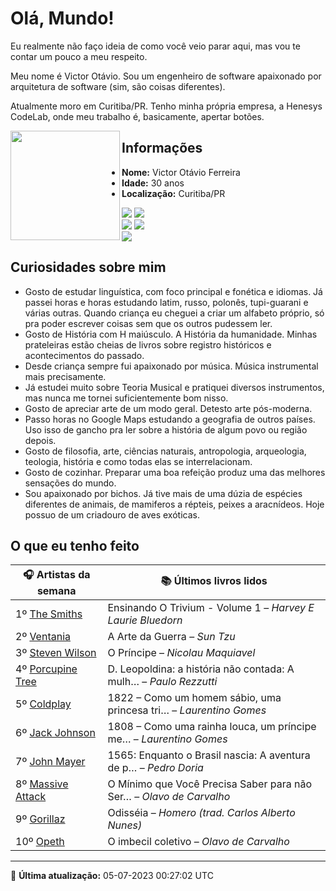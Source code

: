 # Olá, Mundo!

Eu realmente não faço ideia de como você veio parar aqui, mas vou te contar um pouco a meu respeito.

Meu nome é Victor Otávio. Sou um engenheiro de software apaixonado por arquitetura de software (sim, são coisas diferentes).

Atualmente moro em Curitiba/PR. Tenho minha própria empresa, a Henesys CodeLab, onde meu trabalho é, basicamente, apertar botões.

<img align="left" src="https://github.com/vctrtvfrrr/vctrtvfrrr/raw/master/octocat.png" alt="" width="175" />

## Informações

- **Nome:** Victor Otávio Ferreira
- **Idade:** 30 anos
- **Localização:** Curitiba/PR

[![](https://img.shields.io/badge/LinkedIn-victorotavio-blue)](https://www.linkedin.com/in/victorotavio/) [![](https://img.shields.io/badge/Twitter-@vctrtvfrrr-blue)](https://twitter.com/vctrtvfrrr)  
[![](https://img.shields.io/badge/GitHub-vctrtvfrrr-24292e)](https://github.com/vctrtvfrrr) [![](https://img.shields.io/badge/GitLab-vctrtvfrrr-ec5d16)](https://gitlab.com/vctrtvfrrr)  
[![](https://img.shields.io/badge/Email-victor@otavioferreira.com.br-red)](mailto:victor@otavioferreira.com.br)  

## Curiosidades sobre mim

-   Gosto de estudar linguística, com foco principal e fonética e idiomas. Já passei horas e horas estudando latim, russo, polonês, tupi-guarani e várias outras. Quando criança eu cheguei a criar um alfabeto próprio, só pra poder escrever coisas sem que os outros pudessem ler.
-   Gosto de História com H maiúsculo. A História da humanidade. Minhas prateleiras estão cheias de livros sobre registro históricos e acontecimentos do passado.
-   Desde criança sempre fui apaixonado por música. Música instrumental mais precisamente.
-   Já estudei muito sobre Teoria Musical e pratiquei diversos instrumentos, mas nunca me tornei suficientemente bom nisso.
-   Gosto de apreciar arte de um modo geral. Detesto arte pós-moderna.
-   Passo horas no Google Maps estudando a geografia de outros países. Uso isso de gancho pra ler sobre a história de algum povo ou região depois.
-   Gosto de filosofia, arte, ciências naturais, antropologia, arqueologia, teologia, história e como todas elas se interrelacionam.
-   Gosto de cozinhar. Preparar uma boa refeição produz uma das melhores sensações do mundo.
-   Sou apaixonado por bichos. Já tive mais de uma dúzia de espécies diferentes de animais, de mamiferos a répteis, peixes a aracnídeos. Hoje possuo de um criadouro de aves exóticas.


## O que eu tenho feito

|                     🎧 Artistas da semana                     |                      📚 Últimos livros lidos                      |
|---------------------------------------------------------------|-------------------------------------------------------------------|
| 1º [The Smiths](https://www.last.fm/music/The+Smiths)         | Ensinando O Trivium - Volume 1	–	_Harvey E Laurie Bluedorn_         |
| 2º [Ventania](https://www.last.fm/music/Ventania)             | A Arte da Guerra	–	_Sun Tzu_                                        |
| 3º [Steven Wilson](https://www.last.fm/music/Steven+Wilson)   | O Príncipe	–	_Nicolau Maquiavel_                                    |
| 4º [Porcupine Tree](https://www.last.fm/music/Porcupine+Tree) | D. Leopoldina: a história não contada: A mulh…	–	_Paulo Rezzutti_   |
| 5º [Coldplay](https://www.last.fm/music/Coldplay)             | 1822 – Como um homem sábio, uma princesa tri…	–	_Laurentino Gomes_  |
| 6º [Jack Johnson](https://www.last.fm/music/Jack+Johnson)     | 1808 – Como uma rainha louca, um príncipe me…	–	_Laurentino Gomes_  |
| 7º [John Mayer](https://www.last.fm/music/John+Mayer)         | 1565: Enquanto o Brasil nascia: A aventura de p…	–	_Pedro Doria_    |
| 8º [Massive Attack](https://www.last.fm/music/Massive+Attack) | O Mínimo que Você Precisa Saber para não Ser…	–	_Olavo de Carvalho_ |
| 9º [Gorillaz](https://www.last.fm/music/Gorillaz)             | Odisséia	–	_Homero (trad. Carlos Alberto Nunes)_                    |
| 10º [Opeth](https://www.last.fm/music/Opeth)                  | O imbecil coletivo	–	_Olavo de Carvalho_                            |


---

🚀 **Última atualização:** 05-07-2023 00:27:02 UTC